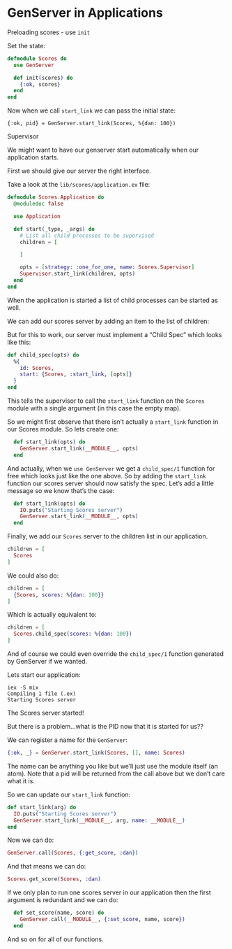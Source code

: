 # GenServer in Applications

Preloading scores - use `init`

Set the state:

```elixir
defmodule Scores do
  use GenServer

  def init(scores) do
    {:ok, scores}
  end
end
```

Now when we call `start_link` we can pass the initial state:

`{:ok, pid} = GenServer.start_link(Scores, %{dan: 100})`

Supervisor

We might want to have our genserver start automatically when our application starts.

First we should give our server the right interface.

Take a look at the `lib/scores/application.ex` file:

```elixir
defmodule Scores.Application do
  @moduledoc false

  use Application

  def start(_type, _args) do
    # List all child processes to be supervised
    children = [

    ]

    opts = [strategy: :one_for_one, name: Scores.Supervisor]
    Supervisor.start_link(children, opts)
  end
end
```

When the application is started a list of child processes can be started as well.

We can add our scores server by adding an item to the list of children:

But for this to work, our server must implement a “Child Spec” which looks like this:

```elixir
def child_spec(opts) do
  %{
    id: Scores,
    start: {Scores, :start_link, [opts]}
  }
end
```

This tells the supervisor to call the `start_link` function on the `Scores` module with a single argument (in this case the empty map).

So we might first observe that there isn’t actually a `start_link` function in our Scores module. So lets create one:

```elixir
  def start_link(opts) do
    GenServer.start_link(__MODULE__, opts)
  end
```

And actually, when we `use GenServer` we get a `child_spec/1` function for free which looks just like the one above. So by adding the `start_link` function our scores server should now satisfy the spec. Let’s add a little message so we know that’s the case:

```elixir
  def start_link(opts) do
    IO.puts("Starting Scores server")
    GenServer.start_link(__MODULE__, opts)
  end
```

Finally, we add our `Scores` server to the children list in our application.

```elixir
children = [
  Scores
]
```

We could also do:

```elixir
children = [
  {Scores, scores: %{dan: 100}}
]
```

Which is actually equivalent to:

```elixir
children = [
  Scores.child_spec(scores: %{dan: 100})
]
```

And of course we could even override the `child_spec/1` function generated by GenServer if we wanted.

Lets start our application:

```
iex -S mix
Compiling 1 file (.ex)
Starting Scores server
```

The Scores server started!

But there is a problem…what is the PID now that it is started for us??

We can register a name for the `GenServer`:

```elixir
{:ok, _} = GenServer.start_link(Scores, [], name: Scores)
```

The name can be anything you like but we’ll just use the module itself (an atom). Note that a pid will be returned from the call above but we don’t care what it is.

So we can update our `start_link` function:

```elixir
def start_link(arg) do
  IO.puts("Starting Scores server")
  GenServer.start_link(__MODULE__, arg, name: __MODULE__)
end
```

Now we can do:

```elixir
GenServer.call(Scores, {:get_score, :dan})
```

And that means we can do:

```elixir
Scores.get_score(Scores, :dan)
```

If we only plan to run one scores server in our application then the first argument is redundant and we can do:

```elixir
  def set_score(name, score) do
    GenServer.call(__MODULE__, {:set_score, name, score})
  end
```

And so on for all of our functions.